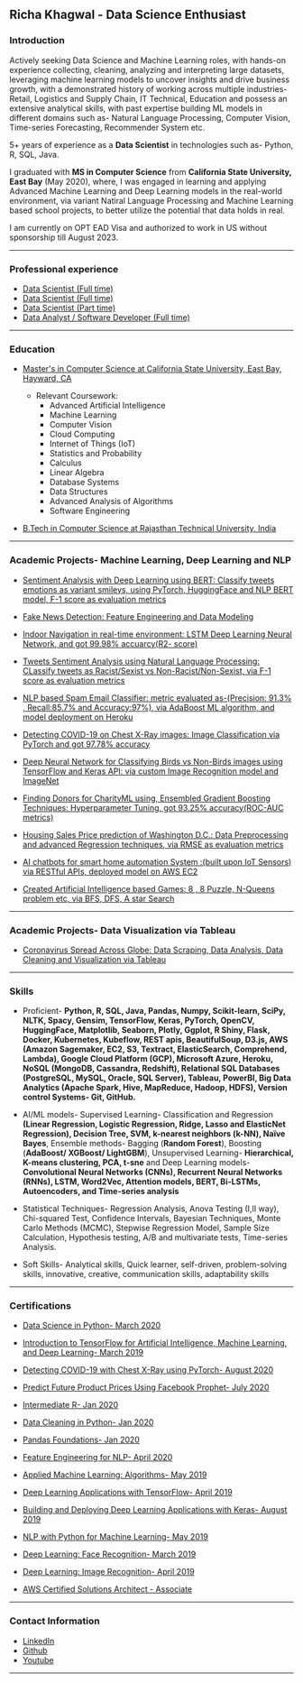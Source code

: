 ## Richa Khagwal - Data Science Enthusiast

### Introduction

Actively seeking Data Science and Machine Learning roles, with hands-on experience collecting, cleaning, analyzing and interpreting large datasets, leveraging machine learning models to uncover insights and drive business growth, with a demonstrated history of working across multiple industries- Retail, Logistics and Supply Chain, IT Technical, Education and possess an extensive analytical skills, with past expertise building ML models in different domains such as- Natural Language Processing, Computer Vision, Time-series Forecasting, Recommender System etc.

5+ years of experience as a **Data Scientist** in technologies such as- Python, R, SQL, Java.

I graduated with **MS in Computer Science** from **California State University, East Bay** (May 2020), where, I was engaged in learning and applying Advanced Machine Learning and Deep Learning models in the real-world environment, via variant Natiral Language Processing and Machine Learning based school projects, to better utilize the potential that data holds in real. 

I am currently on OPT EAD Visa and authorized to work in US without sponsorship till August 2023.

---

### Professional experience

- [Data Scientist (Full time)](https://www.thewinegroup.com/)
- [Data Scientist (Full time)](https://www.bata.in/)
- [Data Scientist (Part time)](https://www.csueastbay.edu/)
- [Data Analyst / Software Developer (Full time)](https://www.airtel.in/)

---

### Education

- [Master's in Computer Science at California State University, East Bay, Hayward, CA](https://catalog.csueastbay.edu/preview_program.php?catoid=19&poid=7757)
  - Relevant Coursework:
    * Advanced Artificial Intelligence
    * Machine Learning
    * Computer Vision
    * Cloud Computing
    * Internet of Things (IoT)
    * Statistics and Probability
    * Calculus
    * Linear Algebra
    * Database Systems
    * Data Structures
    * Advanced Analysis of Algorithms
    * Software Engineering
    
- [B.Tech in Computer Science at Rajasthan Technical University, India](http://www.rtu.ac.in/RTU/)

---


### Academic Projects- Machine Learning, Deep Learning and NLP
  
  - [Sentiment Analysis with Deep Learning using BERT: Classify tweets emotions as variant smileys, using PyTorch, HuggingFace and NLP BERT model, F-1 score as evaluation metrics](https://github.com/rickhagwal/Bert_Sentiment_Analysis/)
  
  - [Fake News Detection: Feature Engineering and Data Modeling](https://github.com/rickhagwal/Fake_News_Detection )

  - [Indoor Navigation in real-time environment: LSTM Deep Learning Neural Network, and got 99.98% accuarcy(R2- score)](https://github.com/rickhagwal/Indoor-Navigation)
    
  - [Tweets Sentiment Analysis using Natural Language Processing: CLassify tweets as Racist/Sexist vs Non-Racist/Non-Sexist, via F-1 score as evaluation metrics ](https://github.com/rickhagwal/Tweets-Semantic-Analysis)
  
  - [NLP based Spam Email Classifier: metric evaluated as-(Precision: 91.3% , Recall:85.7%  and Accuracy:97%), via AdaBoost ML algorithm, and model deployment on Heroku ](https://github.com/rickhagwal/NLP-Spam-Email-Classifier)
  
  - [Detecting COVID-19 on Chest X-Ray images: Image Classification via PyTorch and got 97.78% accuracy](https://github.com/rickhagwal/Covid19_Image_classification)
  
  - [Deep Neural Network for Classifying Birds vs Non-Birds images using TensorFlow and Keras API: via custom Image Recognition model and ImageNet](https://github.com/rickhagwal/Image-Recognition-using-Deep-Learning/tree/Image-Recognition)
    
  - [Finding Donors for CharityML using, Ensembled Gradient Boosting Techniques: Hyperparameter Tuning, got 93.25% accuracy(ROC-AUC metrics)](https://github.com/rickhagwal/Finding-Donors-for-CharityML)
  
   - [Housing Sales Price prediction of Washington D.C.: Data Preprocessing and advanced Regression techniques, via RMSE as evaluation metrics](https://github.com/rickhagwal/WashingtonDC_sales_price_predict)
    
  - [AI chatbots for smart home automation System :(built upon IoT Sensors) via RESTful APIs, deployed model on AWS EC2](https://github.com/rickhagwal/IOT-Academic-Project)
    
  - [Created Artificial Intelligence based Games: 8 , 8 Puzzle, N-Queens problem etc, via BFS, DFS, A star Search](https://github.com/rickhagwal/Artificial-Intelligence)
    
 
---

### Academic Projects- Data Visualization via Tableau

- [Coronavirus Spread Across Globe: Data Scraping, Data Analysis, Data Cleaning and Visualization via Tableau](https://public.tableau.com/profile/richa7025#!/vizhome/Coronavirus_static/CoronavirusTimelineacrossweb)

---

### Skills

 - Proficient-  **Python, R, SQL, Java, Pandas, Numpy, Scikit-learn, SciPy, NLTK, Spacy, Gensim, TensorFlow, Keras, PyTorch, OpenCV, HuggingFace, Matplotlib, Seaborn, Plotly, Ggplot, R Shiny, Flask, Docker, Kubernetes, Kubeflow, REST apis, BeautifulSoup, D3.js, AWS (Amazon Sagemaker, EC2, S3, Textract, ElasticSearch, Comprehend, Lambda), Google Cloud Platform (GCP), Microsoft Azure, Heroku, NoSQL (MongoDB, Cassandra, Redshift), Relational SQL Databases (PostgreSQL, MySQL, Oracle, SQL Server), Tableau, PowerBI, Big Data Analytics (Apache Spark, Hive, MapReduce, Hadoop, HDFS), Version control Systems- Git, GitHub.**
 
 - AI/ML models- Supervised Learning- Classification and Regression **(Linear Regression, Logistic Regression, Ridge, Lasso and ElasticNet Regression), Decision Tree, SVM, k-nearest neighbors (k-NN), Naïve Bayes**, Ensemble methods- Bagging (**Random Forest**), Boosting (**AdaBoost/ XGBoost/ LightGBM**), Unsupervised Learning- **Hierarchical, K-means clustering, PCA, t-sne** and Deep Learning models- **Convolutional Neural Networks (CNNs), Recurrent Neural Networks (RNNs), LSTM, Word2Vec, Attention models, BERT, Bi-LSTMs, Autoencoders, and Time-series analysis**
  
 - Statistical Techniques- Regression Analysis, Anova Testing (I,II way), Chi-squared Test, Confidence Intervals, Bayesian Techniques, Monte Carlo Methods (MCMC), Stepwise Regression Model, Sample Size Calculation, Hypothesis testing, A/B and multivariate tests, Time-series Analysis.
   
 - Soft Skills- Analytical skills, Quick learner, self-driven, problem-solving skills, innovative, creative, communication skills, adaptability skills

---


### Certifications

- [Data Science in Python- March 2020](https://www.coursera.org/account/accomplishments/verify/KKRG5Z4R9U74)
- [Introduction to TensorFlow for Artificial Intelligence, Machine Learning, and Deep Learning- March 2019](https://www.coursera.org/account/accomplishments/verify/9XAU6S7VD45N)
- [Detecting COVID-19 with Chest X-Ray using PyTorch- August 2020](https://www.coursera.org/account/accomplishments/verify/KH2P4TV6T7X9)
- [Predict Future Product Prices Using Facebook Prophet- July 2020](https://www.coursera.org/account/accomplishments/verify/VTR322KYKAFB)

- [Intermediate R- Jan 2020](https://github.com/rickhagwal/rickhagwal.github.io/blob/master/pdf/Introduction_to_R.pdf)
- [Data Cleaning in Python- Jan 2020](https://github.com/rickhagwal/rickhagwal.github.io/blob/master/pdf/Python_Data_Cleaning.pdf)
- [Pandas Foundations- Jan 2020](https://github.com/rickhagwal/rickhagwal.github.io/blob/master/pdf/Pandas_Foundations.pdf)
- [Feature Engineering for NLP- April 2020](https://github.com/rickhagwal/rickhagwal.github.io/blob/master/pdf/Feature_engineering_for_NLP_Python.pdf)
- [Applied Machine Learning: Algorithms- May 2019](https://github.com/rickhagwal/rickhagwal.github.io/blob/master/pdf/CertificateOfCompletion_Applied_Machine_Learning_Algorithms.pdf)
- [Deep Learning Applications with TensorFlow- April 2019](https://github.com/rickhagwal/rickhagwal.github.io/blob/master/pdf/CertificateOfCompletion_Building_and_Deploying_Deep%20Learning_Applications_with_TensorFlow.pdf)
- [Building and Deploying Deep Learning Applications with Keras- August 2019](https://github.com/rickhagwal/rickhagwal.github.io/blob/master/pdf/CertificateOfCompletion_Building_and_Deploying_Deep%20Learning_Applications_with_TensorFlow.pdf)
- [NLP with Python for Machine Learning- May 2019](https://github.com/rickhagwal/rickhagwal.github.io/blob/master/pdf/CertificateOfCompletion_NLP_with_Python_for_Machine_Learning_Essential_Training.pdf)
- [Deep Learning: Face Recognition- March 2019](https://github.com/rickhagwal/rickhagwal.github.io/blob/master/pdf/CertificateOfCompletion_Deep_Learning_Face_Recognition.pdf)
- [Deep Learning: Image Recognition- April 2019](https://github.com/rickhagwal/rickhagwal.github.io/blob/master/pdf/CertificateOfCompletion_Deep_Learning_Image_Recognition.pdf)
- [AWS Certified Solutions Architect - Associate](https://github.com/rickhagwal/rickhagwal.github.io/blob/master/pdf/CertificateOfCompletion_AWS%20Certified%20Solutions%20Architect.pdf)

---

### Contact Information

- [LinkedIn](https://www.linkedin.com/in/richak5/)
- [Github](https://github.com/rickhagwal)
- [Youtube](https://www.youtube.com/watch?v=95mdJyE3C7g&list=UUHftDftQbZsQq3tMs_iX3hg)

---
